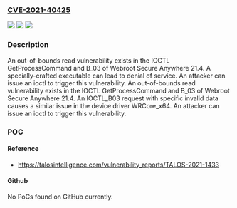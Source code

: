### [CVE-2021-40425](https://cve.mitre.org/cgi-bin/cvename.cgi?name=CVE-2021-40425)
![](https://img.shields.io/static/v1?label=Product&message=Secure%20Anywhere&color=blue)
![](https://img.shields.io/static/v1?label=Version&message=21.4%20&color=brightgreen)
![](https://img.shields.io/static/v1?label=Vulnerability&message=CWE-125%3A%20Out-of-bounds%20Read&color=brightgreen)

### Description

An out-of-bounds read vulnerability exists in the IOCTL GetProcessCommand and B_03 of Webroot Secure Anywhere 21.4. A specially-crafted executable can lead to denial of service. An attacker can issue an ioctl to trigger this vulnerability. An out-of-bounds read vulnerability exists in the IOCTL GetProcessCommand and B_03 of Webroot Secure Anywhere 21.4. An IOCTL_B03 request with specific invalid data causes a similar issue in the device driver WRCore_x64. An attacker can issue an ioctl to trigger this vulnerability.

### POC

#### Reference
- https://talosintelligence.com/vulnerability_reports/TALOS-2021-1433

#### Github
No PoCs found on GitHub currently.

